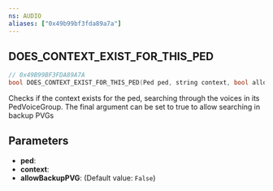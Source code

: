 ```yaml
---
ns: AUDIO
aliases: ["0x49b99bf3fda89a7a"]
---
```

## DOES_CONTEXT_EXIST_FOR_THIS_PED

```c
// 0x49B99BF3FDA89A7A
bool DOES_CONTEXT_EXIST_FOR_THIS_PED(Ped ped, string context, bool allowBackupPVG);
```

Checks if the context exists for the ped, searching through the voices in its PedVoiceGroup. The final argument can be set to true to allow searching in backup PVGs


## Parameters
* **ped**: 
* **context**: 
* **allowBackupPVG**: (Default value: `False`)
